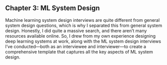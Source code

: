 ## Chapter 3: ML System Design
Machine learning system design interviews are quite different from general system design questions, which is why I separated this from general system design. Honestly, I did quite a massive search, and there aren’t many resources available online. So, I drew from my own experience designing deep learning systems at work, along with the ML system design interviews I’ve conducted—both as an interviewee and interviewer—to create a comprehensive template that captures all the key aspects of ML system design.
